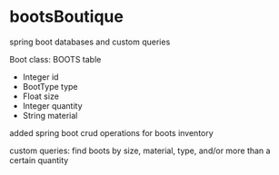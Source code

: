 # bootsBoutique
 spring boot databases and custom queries
 
Boot class: BOOTS table
- Integer id
- BootType type
- Float size
- Integer quantity
- String material

added spring boot crud operations for boots inventory

custom queries: find boots by size, material, type, and/or more than a certain quantity 
